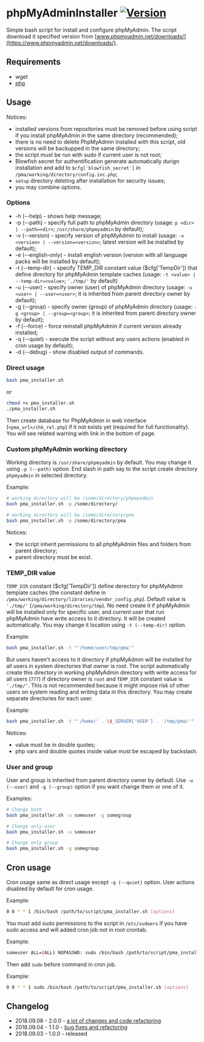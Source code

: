 # phpMyAdminInstaller [![Version](https://img.shields.io/badge/version-v2.0.0-brightgreen.svg)](https://github.com/zevilz/phpMyAdminInstaller/releases/tag/2.0.0)

Simple bash script for install and configure phpMyAdmin. The script download it specified version from [www.phpmyadmin.net/downloads/](https://www.phpmyadmin.net/downloads/).

## Requirements

- wget
- [php](https://docs.phpmyadmin.net/en/latest/require.html)

## Usage

Notices:
- installed versions from repositories must be removed before using script if you install phpMyAdmin in the same directory (recommended);
- there is no need to delete PhpMyAdmin installed with this script, old versions will be backupped in the same directory;
- the script must be run with sudo if current user is not root;
- Blowfish secret for authentification generate automatically durign installation and add to `$cfg['blowfish_secret']` in `/pma/working/directory/config.inc.php`;
- `setup` directory deleting after installation for security issues;
- you may combine options.

### Options

- -h (--help) - shows help message;
- -p (--path) - specify full path to phpMyAdmin directory (usage: `p <dir> | --path=<dir>`; `/usr/share/phpmyadmin` by default);
- -v (--version) - specify version of phpMyAdmin to install (usage: `-v <version> | --version=<version>`; latest version will be installed by default);
- -e (--english-only) - install english version (version with all language packs will be installed by default);
- -t (--temp-dir) - specify TEMP_DIR constant value ($cfg['TempDir']) that define directory for phpMyAdmin template caches (usage: `-t <value> | --temp-dir=<value>`; `'./tmp/'` by default)
- -u (--user) - specify owner (user) of phpMyAdmin directory (usage: `-u <user> | --user=<user>`; it is inherited from parent directory owner by default);
- -g (--group) - specify owner (group) of phpMyAdmin directory (usage: `-g <group> | --group=<group>`; it is inherited from parent directory owner by default);
- -f (--force) - force reinstall phpMyAdmin if current version already installed;
- -q (--quiet) - execute the script without any users actions (enabled in cron usage by default);
- -d (--debug) - show disabled output of commands.

### Direct usage

```bash
bash pma_installer.sh
```

or

```bash
chmod +x pma_installer.sh
./pma_installer.sh
```

Then create database for PhpMyAdmin in web interface (`<pma_url>/chk_rel.php`) if it not exists yet (required for full functionality). You will see related warning with link in the bottom of page.

### Custom phpMyAdmin working directory

Working directory is `/usr/share/phpmyadmin` by default. You may change it using `-p (--path)` option. End slash in path say to the script create directory `phpmyadmin` in selected directory.

Example:

```bash
# working directory will be /some/directory/phpmyadmin
bash pma_installer.sh -p /some/directory/

# working directory will be /some/directory/pma
bash pma_installer.sh -p /some/directory/pma
```

Notices:
- the script inherit permissions to all phpMyAdmin files and folders from parent directory;
- parent directory must be exist.

### TEMP_DIR value

`TEMP_DIR` constant ($cfg['TempDir']) define derectory for phpMyAdmin template caches (the constant define in `/pma/working/directory/libraries/vendor_config.php`). Default value is `'./tmp/'` (`/pma/working/directory/tmp`). No need create it if phpMyAdmin will be installed only for specific user, and current user that run phpMyAdmin have write access to it directory. It will be created automatically. You may change it location using `-t (--temp-dir)` option.

Example:

```bash
bash pma_installer.sh -t "'/home/user/tmp/pma'"
```

But users haven't access to it directory if phpMyAdmin will be installed for all users in system directories that owner is root. The script automatically create this directory in working phpMyAdmin directory with write access for all users (`777`) if directory owner is `root` and `TEMP_DIR` constant value is `'./tmp/'`. This is not recommended because it might impose risk of other users on system reading and writing data in this directory. You may create separate directories for each user.

Example:

```bash
bash pma_installer.sh -t "'/home/' . \$_SERVER['USER'] . '/tmp/pma/'"
```

Notices:

- value must be in double quotes;
- php vars and double quotes inside value must be escaped by backslash.

### User and group

User and group is inherited from parent directory owner by default. Use `-u (--user)` and `-g (--group)` option if you want change them or one of it.

Examples:

```bash
# Change both
bash pma_installer.sh -u someuser -g somegroup

# Change only user
bash pma_installer.sh -u someuser

# Change only group
bash pma_installer.sh -g somegroup

``` 

## Cron usage

Cron usage same as direct usage except `-q (--quiet)` option. User actions disabled by default for cron usage.

Example:

```bash
0 0 * * 1 /bin/bash /path/to/script/pma_installer.sh [options]
```

You must add sudo permissions to the script in `/etc/sudoers` if you have sudo access and will added cron job not in root crontab.

Example:

```bash
someuser ALL=(ALL) NOPASSWD: sudo /bin/bash /path/to/script/pma_installer.sh [options]
```

Then add `sudo` before command in cron job.

Example:

```bash
0 0 * * 1 sudo /bin/bash /path/to/script/pma_installer.sh [options]
```

## Changelog

- 2018.09.08 - 2.0.0 - [a lot of changes and code refactoring](https://github.com/zevilz/phpMyAdminInstaller/releases/tag/2.0.0)
- 2018.09.04 - 1.1.0 - [bug fixes and refactoring](https://github.com/zevilz/phpMyAdminInstaller/releases/tag/1.1.0)
- 2018.09.03 - 1.0.0 - released
